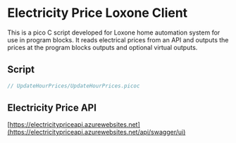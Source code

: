 # Electricity Price Loxone Client

This is a pico C script developed for Loxone home automation system for use in program blocks. 
It reads electrical prices from an API and outputs the prices at the program blocks outputs and 
optional virtual outputs.

## Script

```c
// UpdateHourPrices/UpdateHourPrices.picoc
```

## Electricity Price API
[https://electricitypriceapi.azurewebsites.net](https://electricitypriceapi.azurewebsites.net/api/swagger/ui)
